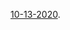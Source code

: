 [10-13-2020](https://zoom.us/rec/share/xmOtLT9LcA8ggefYB1Ha9gI-j8vD2ObIDJ37ra9X15ULIJZI6HAo5QD7jFnlamcp.Nt_AQq6VHIuvpmHF "Passcode: yMc5!0hn").
